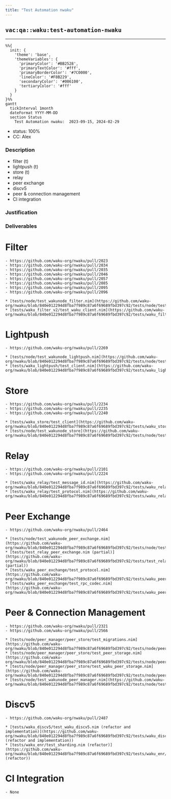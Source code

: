 ```yaml
---
title: "Test Automation nwaku"
---
```

## `vac:qa::waku:test-automation-nwaku`
---

```mermaid
%%{ 
  init: { 
    'theme': 'base', 
    'themeVariables': { 
      'primaryColor': '#BB2528', 
      'primaryTextColor': '#fff', 
      'primaryBorderColor': '#7C0000', 
      'lineColor': '#F8B229', 
      'secondaryColor': '#006100', 
      'tertiaryColor': '#fff' 
    } 
  } 
}%%
gantt
  tickInterval 1month
  dateFormat YYYY-MM-DD 
  section Status
    Test Automation nwaku:  2023-09-15, 2024-02-29
```

- status: 100%
- CC: Alex

### Description

* filter (t)
* lightpush (t)
* store (t)
* relay
* peer exchange
* discv5
* peer & connection management
* CI integration

### Justification


### Deliverables

# Filter
    - https://github.com/waku-org/nwaku/pull/2023
    - https://github.com/waku-org/nwaku/pull/2034
    - https://github.com/waku-org/nwaku/pull/2035
    - https://github.com/waku-org/nwaku/pull/2046
    - https://github.com/waku-org/nwaku/pull/2057
    - https://github.com/waku-org/nwaku/pull/2085
    - https://github.com/waku-org/nwaku/pull/2095
    - https://github.com/waku-org/nwaku/pull/2096

    * [tests/node/test_wakunode_filter.nim](https://github.com/waku-org/nwaku/blob/840e012294d8fba7f989c87a6f69689fbd397c92/tests/node/test_wakunode_filter.nim)
    * [tests/waku_filter_v2/test_waku_client.nim](https://github.com/waku-org/nwaku/blob/840e012294d8fba7f989c87a6f69689fbd397c92/tests/waku_filter_v2/test_waku_client.nim)

# Lightpush
    - https://github.com/waku-org/nwaku/pull/2269

    * [tests/node/test_wakunode_lightpush.nim](https://github.com/waku-org/nwaku/blob/840e012294d8fba7f989c87a6f69689fbd397c92/tests/node/test_wakunode_lightpush.nim)
    * [tests/waku_lightpush/test_client.nim](https://github.com/waku-org/nwaku/blob/840e012294d8fba7f989c87a6f69689fbd397c92/tests/waku_lightpush/test_client.nim)

# Store
    - https://github.com/waku-org/nwaku/pull/2234
    - https://github.com/waku-org/nwaku/pull/2235
    - https://github.com/waku-org/nwaku/pull/2240

    * [tests/waku_store/test_client](https://github.com/waku-org/nwaku/blob/840e012294d8fba7f989c87a6f69689fbd397c92/tests/waku_store/test_client)
    * [tests/node/test_wakunode_store](https://github.com/waku-org/nwaku/blob/840e012294d8fba7f989c87a6f69689fbd397c92/tests/node/test_wakunode_store)

# Relay
    - https://github.com/waku-org/nwaku/pull/2101
    - https://github.com/waku-org/nwaku/pull/2224

    * [tests/waku_relay/test_message_id.nim](https://github.com/waku-org/nwaku/blob/840e012294d8fba7f989c87a6f69689fbd397c92/tests/waku_relay/test_message_id.nim)
    * [tests/waku_relay/test_protocol.nim](https://github.com/waku-org/nwaku/blob/840e012294d8fba7f989c87a6f69689fbd397c92/tests/waku_relay/test_protocol.nim)

# Peer Exchange
    - https://github.com/waku-org/nwaku/pull/2464

    * [tests/node/test_wakunode_peer_exchange.nim](https://github.com/waku-org/nwaku/blob/840e012294d8fba7f989c87a6f69689fbd397c92/tests/node/test_wakunode_peer_exchange.nim)
    * [tests/test_relay_peer_exchange.nim (partial)](https://github.com/waku-org/nwaku/blob/840e012294d8fba7f989c87a6f69689fbd397c92/tests/test_relay_peer_exchange.nim (partial))
    * [tests/waku_peer_exchange/test_protocol.nim](https://github.com/waku-org/nwaku/blob/840e012294d8fba7f989c87a6f69689fbd397c92/tests/waku_peer_exchange/test_protocol.nim)
    * [tests/waku_peer_exchange/test_rpc_codec.nim](https://github.com/waku-org/nwaku/blob/840e012294d8fba7f989c87a6f69689fbd397c92/tests/waku_peer_exchange/test_rpc_codec.nim)

# Peer & Connection Management
    - https://github.com/waku-org/nwaku/pull/2321
    - https://github.com/waku-org/nwaku/pull/2566

    * [tests/node/peer_manager/peer_store/test_migrations.nim](https://github.com/waku-org/nwaku/blob/840e012294d8fba7f989c87a6f69689fbd397c92/tests/node/peer_manager/peer_store/test_migrations.nim)
    * [tests/node/peer_manager/peer_store/test_peer_storage.nim](https://github.com/waku-org/nwaku/blob/840e012294d8fba7f989c87a6f69689fbd397c92/tests/node/peer_manager/peer_store/test_peer_storage.nim)
    * [tests/node/peer_manager/peer_store/test_waku_peer_storage.nim](https://github.com/waku-org/nwaku/blob/840e012294d8fba7f989c87a6f69689fbd397c92/tests/node/peer_manager/peer_store/test_waku_peer_storage.nim)
    * [tests/node/test_wakunode_peer_manager.nim](https://github.com/waku-org/nwaku/blob/840e012294d8fba7f989c87a6f69689fbd397c92/tests/node/test_wakunode_peer_manager.nim)

# Discv5
    - https://github.com/waku-org/nwaku/pull/2487

    * [tests/waku_discv5/test_waku_discv5.nim (refactor and implementation)](https://github.com/waku-org/nwaku/blob/840e012294d8fba7f989c87a6f69689fbd397c92/tests/waku_discv5/test_waku_discv5.nim (refactor and implementation))
    * [tests/waku_enr/test_sharding.nim (refactor)](https://github.com/waku-org/nwaku/blob/840e012294d8fba7f989c87a6f69689fbd397c92/tests/waku_enr/test_sharding.nim (refactor))

# CI Integration
    - None
